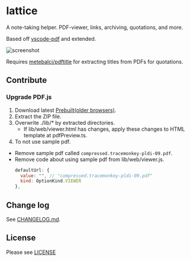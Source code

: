 # lattice

A note-taking helper. PDF-viewer, links, archiving, quotations, and more.

Based off [vscode-pdf](https://github.com/tomoki1207/vscode-pdfviewer) and extended.

![screenshot](https://user-images.githubusercontent.com/3643499/84454816-98fcd600-ac96-11ea-822c-3ae1e1599a13.gif)

Requires [metebalci/pdftitle](https://github.com/metebalci/pdftitle/tree/master) for extracting titles from PDFs for quotations.

## Contribute

### Upgrade PDF.js

1. Download latest [Prebuilt(older browsers)](https://mozilla.github.io/pdf.js/getting_started/#download).
1. Extract the ZIP file.
1. Overwrite ./lib/* by extracted directories.
   - If lib/web/viewer.html has changes, apply these changes to HTML template at pdfPreview.ts.
1. To not use sample pdf.
  - Remove sample pdf called `compressed.tracemonkey-pldi-09.pdf`.
  - Remove code about using sample pdf from lib/web/viewer.js.
    ```js
    defaultUrl: {
      value: "", // "compressed.tracemonkey-pldi-09.pdf"
      kind: OptionKind.VIEWER
    },
    ```

## Change log
See [CHANGELOG.md](CHANGELOG.md).

## License
Please see [LICENSE](./LICENSE)
